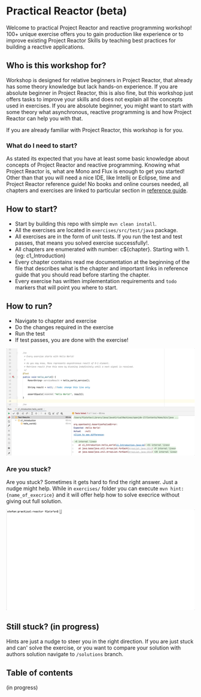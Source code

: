 # Practical Reactor (beta)

Welcome to practical Project Reactor and reactive programming workshop! 100+ unique exercise offers you to gain production like experience or to improve existing Project Reactor Skills by teaching best practices for building a reactive applications.

## Who is this workshop for?

Workshop is designed for relative beginners in Project Reactor, that already has some theory knowledge but lack hands-on experience.
If you are absolute beginner in Project Reactor, this is also fine, but this workshop just offers tasks to improve your skills and does not explain all the concepts used in exercises.
If you are absolute beginner, you might want to start with some theory what asynchronous, reactive programming is and how Project Reactor can help you with that.

If you are already familiar with Project Reactor, this workshop is for you.

### What do I need to start?
As stated its expected that you have at least some basic knowledge about concepts of Project Reactor and reactive programming.
Knowing what Project Reactor is, what are Mono and Flux is enough to get you started!
Other than that you will need a nice IDE, like Intellij or Eclipse, time and Project Reactor reference guide!
No books and online courses needed, all chapters and exercises are linked to particular section in [reference guide](https://projectreactor.io/docs/core/release/reference/).

## How to start?

- Start by building this repo with simple `mvn clean install`.
- All the exercises are located in `exercises/src/test/java` package.
- All exercises are in the form of unit tests. If you run the test and test passes, that means you solved exercise successfully!.
- All chapters are enumerated with number: c${chapter}. Starting with 1. (eg: c1_Introduction)
- Every chapter contains read me documentation at the beginning of the file that describes what is the chapter and important links in reference guide that you should read before starting the chapter.
- Every exercise has written implementation requirements and `todo` markers that will point you where to start.

## How to run?

- Navigate to chapter and exercise
- Do the changes required in the exercise
- Run the test
- If test passes, you are done with the exercise!

![](run.gif)

### Are you stuck?
Are you stuck? Sometimes it gets hard to find the right answer. Just a nudge might help.
While in `exercises/` folder you can execute `mvn hint:{name_of_execrice}` and it will offer help how to solve execrice without giving out full solution.

![](hints.gif)

## Still stuck? (in progress)
Hints are just a nudge to steer you in the right direction.
If you are just stuck and can' solve the exercise, or you want to compare your solution with authors solution navigate to `/solutions` branch.

## Table of contents
(in progress)
